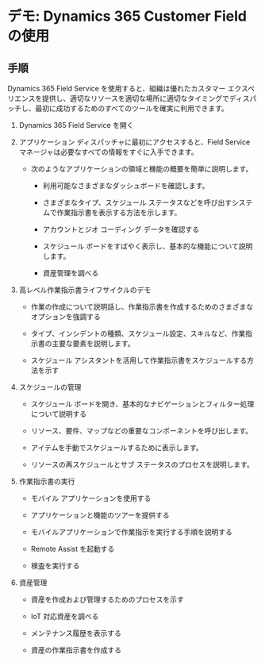 ﻿---
demo:
    title: 'デモ: Dynamics 365 Customer Field の使用'
    module: 'モジュール 4: Dynamics 365 Field Service の基礎を学ぶ'
---

# デモ: Dynamics 365 Customer Field の使用

## 手順

Dynamics 365 Field Service を使用すると、組織は優れたカスタマー エクスペリエンスを提供し、適切なリソースを適切な場所に適切なタイミングでディスパッチし、最初に成功するためのすべてのツールを確実に利用できます。

1. Dynamics 365 Field Service を開く 

2. アプリケーション ディスパッチャに最初にアクセスすると、Field Service マネージャは必要なすべての情報をすぐに入手できます。 

	- 次のようなアプリケーションの領域と機能の概要を簡単に説明します。 

		- 利用可能なさまざまなダッシュボードを確認します。 

		- さまざまなタイプ、スケジュール ステータスなどを呼び出すシステムで作業指示書を表示する方法を示します。 

		- アカウントとジオ コーディング データを確認する

		- スケジュール ボードをすばやく表示し、基本的な機能について説明します。 

		- 資産管理を調べる

3. 高レベル作業指示書ライフサイクルのデモ

	- 作業の作成について説明話し、作業指示書を作成するためのさまざまなオプションを強調する

	- タイプ、インシデントの種類、スケジュール設定、スキルなど、作業指示書の主要な要素を説明します。

	- スケジュール アシスタントを活用して作業指示書をスケジュールする方法を示す

4. スケジュールの管理 

	- スケジュール ボードを開き、基本的なナビゲーションとフィルター処理について説明する

	- リソース、要件、マップなどの重要なコンポーネントを呼び出します。 

	- アイテムを手動でスケジュールするために表示します。 

	- リソースの再スケジュールとサブ ステータスのプロセスを説明します。 

5. 作業指示書の実行 

	- モバイル アプリケーションを使用する 

	- アプリケーションと機能のツアーを提供する

	- モバイルアプリケーションで作業指示を実行する手順を説明する

	- Remote Assist を起動する

	- 検査を実行する

6. 資産管理

	- 資産を作成および管理するためのプロセスを示す

	- IoT 対応資産を調べる

	- メンテナンス履歴を表示する

	- 資産の作業指示書を作成する

